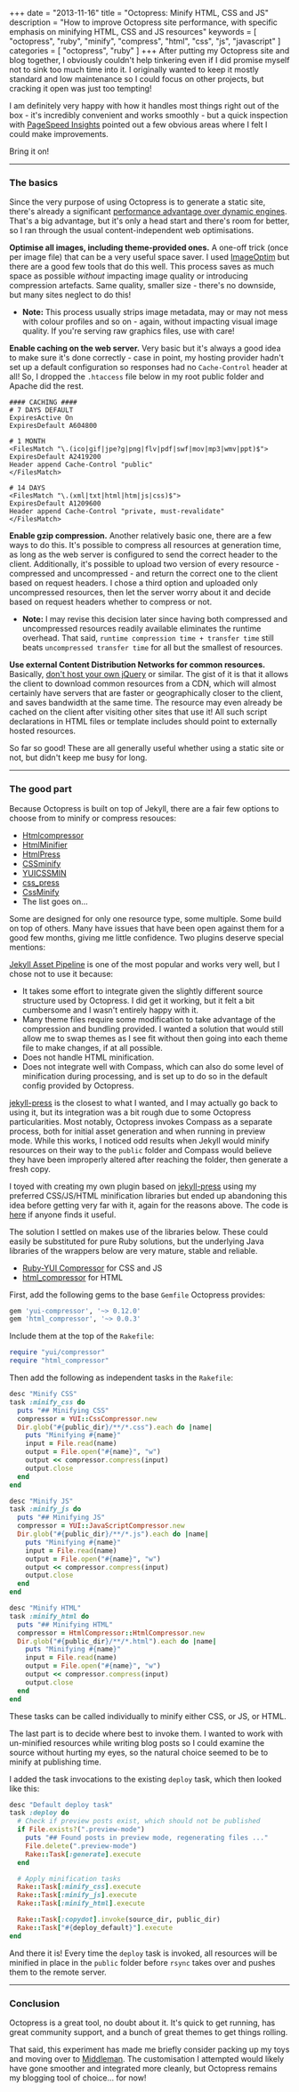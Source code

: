 +++
date = "2013-11-16"
title = "Octopress: Minify HTML, CSS and JS"
description = "How to improve Octopress site performance, with specific emphasis on minifying HTML, CSS and JS resources"
keywords = [
	"octopress",
	"ruby",
	"minify",
	"compress",
	"html",
	"css",
	"js",
	"javascript"
]
categories = [
    "octopress",
    "ruby"
]
+++
After putting my Octopress site and blog together, I obviously couldn't help tinkering even if I did promise myself not to sink too much time into it. I originally wanted to keep it mostly standard and low maintenance so I could focus on other projects, but cracking it open was just too tempting!

I am definitely very happy with how it handles most things right out of the box - it's incredibly convenient and works smoothly - but a quick inspection with [PageSpeed Insights](http://developers.google.com/speed/pagespeed/insights/) pointed out a few obvious areas where I felt I could make improvements.

Bring it on!

<!-- more -->

---

### The basics

Since the very purpose of using Octopress is to generate a static site, there's already a significant [performance advantage over dynamic engines](http://jason.pureconcepts.net/2013/01/benchmark-octopress-wordpress/). That's a big advantage, but it's only a head start and there's room for better, so I ran through the usual content-independent web optimisations.

**Optimise all images, including theme-provided ones.** A one-off trick (once per image file) that can be a very useful space saver. I used [ImageOptim](http://imageoptim.com/) but there are a good few tools that do this well. This process saves as much space as possible *without* impacting image quality or introducing compression artefacts. Same quality, smaller size - there's no downside, but many sites neglect to do this!

  * **Note:** This process usually strips image metadata, may or may not mess with colour profiles and so on - again, without impacting visual image quality. If you're serving raw graphics files, use with care!

**Enable caching on the web server.** Very basic but it's always a good idea to make sure it's done correctly - case in point, my hosting provider hadn't set up a default configuration so responses had no `Cache-Control` header at all! So, I dropped the `.htaccess` file below in my root public folder and Apache did the rest.

``` apacheconf
#### CACHING ####
# 7 DAYS DEFAULT
ExpiresActive On
ExpiresDefault A604800

# 1 MONTH
<FilesMatch "\.(ico|gif|jpe?g|png|flv|pdf|swf|mov|mp3|wmv|ppt)$">
ExpiresDefault A2419200
Header append Cache-Control "public"
</FilesMatch>

# 14 DAYS
<FilesMatch "\.(xml|txt|html|htm|js|css)$">
ExpiresDefault A1209600
Header append Cache-Control "private, must-revalidate"
</FilesMatch>
```

**Enable gzip compression.** Another relatively basic one, there are a few ways to do this. It's possible to compress all resources at generation time, as long as the web server is configured to send the correct header to the client. Additionally, it's possible to upload two version of every resource - compressed and uncompressed - and return the correct one to the client based on request headers. I chose a third option and uploaded only uncompressed resources, then let the server worry about it and decide based on request headers whether to compress or not.

  * **Note:** I may revise this decision later since having both compressed and uncompressed resources readily available eliminates the runtime overhead. That said, `runtime compression time + transfer time` still beats `uncompressed transfer time` for all but the smallest of resources.

**Use external Content Distribution Networks for common resources.** Basically, [don't host your own jQuery](http://encosia.com/3-reasons-why-you-should-let-google-host-jquery-for-you/) or similar. The gist of it is that it allows the client to download common resources from a CDN, which will almost certainly have servers that are faster or geographically closer to the client, and saves bandwidth at the same time. The resource may even already be cached on the client after visiting other sites that use it! All such script declarations in HTML files or template includes should point to externally hosted resources.

So far so good! These are all generally useful whether using a static site or not, but didn't keep me busy for long.

---

### The good part

Because Octopress is built on top of Jekyll, there are a fair few options to choose from to minify or compress resouces:

  * [Htmlcompressor](https://github.com/paolochiodi/htmlcompressor)
  * [HtmlMinifier](https://github.com/stereobooster/html_minifier)
  * [HtmlPress](https://github.com/stereobooster/html_press)
  * [CSSminify](https://github.com/matthiassiegel/cssminify)
  * [YUICSSMIN](https://github.com/matthiassiegel/yuicssmin)
  * [css_press](https://github.com/stereobooster/css_press)
  * [CssMinify](https://github.com/donaldducky/jekyll-cssminify)
  * The list goes on...

Some are designed for only one resource type, some multiple. Some build on top of others. Many have issues that have been open against them for a good few months, giving me little confidence. Two plugins deserve special mentions:

[Jekyll Asset Pipeline](https://github.com/matthodan/jekyll-asset-pipeline) is one of the most popular and works very well, but I chose not to use it because:

  * It takes some effort to integrate given the slightly different source structure used by Octopress. I did get it working, but it felt a bit cumbersome and I wasn't entirely happy with it.
  * Many theme files require some modification to take advantage of the compression and bundling provided. I wanted a solution that would still allow me to swap themes as I see fit without then going into each theme file to make changes, if at all possible.
  * Does not handle HTML minification.
  * Does not integrate well with Compass, which can also do some level of minification during processing, and is set up to do so in the default config provided by Octopress.

[jekyll-press](https://github.com/stereobooster/jekyll-press) is the closest to what I wanted, and I may actually go back to using it, but its integration was a bit rough due to some Octopress particularities. Most notably, Octopress invokes Compass as a separate process, both for initial asset generation and when running in preview mode. While this works, I noticed odd results when Jekyll would minify resources on their way to the `public` folder and Compass would believe they have been improperly altered after reaching the folder, then generate a fresh copy.

I toyed with creating my own plugin based on [jekyll-press](https://github.com/stereobooster/jekyll-press) using my preferred CSS/JS/HTML minification libraries but ended up abandoning this idea before getting very far with it, again for the reasons above. The code is [here](/code/custom-press.rb) if anyone finds it useful.

The solution I settled on makes use of the libraries below. These could easily be substituted for pure Ruby solutions, but the underlying Java libraries of the wrappers below are very mature, stable and reliable.

  * [Ruby-YUI Compressor](https://github.com/sstephenson/ruby-yui-compressor) for CSS and JS
  * [html_compressor](https://github.com/completelynovel/html_compressor) for HTML

First, add the following gems to the base `Gemfile` Octopress provides:

``` ruby
gem 'yui-compressor', '~> 0.12.0'
gem 'html_compressor', '~> 0.0.3'
```

Include them at the top of the `Rakefile`:

``` ruby
require "yui/compressor"
require "html_compressor"
```

Then add the following as independent tasks in the `Rakefile`:

``` ruby
desc "Minify CSS"
task :minify_css do
  puts "## Minifying CSS"
  compressor = YUI::CssCompressor.new
  Dir.glob("#{public_dir}/**/*.css").each do |name|
    puts "Minifying #{name}"
    input = File.read(name)
    output = File.open("#{name}", "w")
    output << compressor.compress(input)
    output.close
  end
end

desc "Minify JS"
task :minify_js do
  puts "## Minifying JS"
  compressor = YUI::JavaScriptCompressor.new
  Dir.glob("#{public_dir}/**/*.js").each do |name|
    puts "Minifying #{name}"
    input = File.read(name)
    output = File.open("#{name}", "w")
    output << compressor.compress(input)
    output.close
  end
end

desc "Minify HTML"
task :minify_html do
  puts "## Minifying HTML"
  compressor = HtmlCompressor::HtmlCompressor.new
  Dir.glob("#{public_dir}/**/*.html").each do |name|
    puts "Minifying #{name}"
    input = File.read(name)
    output = File.open("#{name}", "w")
    output << compressor.compress(input)
    output.close
  end
end
```

These tasks can be called individually to minify either CSS, or JS, or HTML.

The last part is to decide where best to invoke them. I wanted to work with un-minified resources while writing blog posts so I could examine the source without hurting my eyes, so the natural choice seemed to be to minify at publishing time.

I added the task invocations to the existing `deploy` task, which then looked like this:

``` ruby
desc "Default deploy task"
task :deploy do
  # Check if preview posts exist, which should not be published
  if File.exists?(".preview-mode")
    puts "## Found posts in preview mode, regenerating files ..."
    File.delete(".preview-mode")
    Rake::Task[:generate].execute
  end

  # Apply minification tasks
  Rake::Task[:minify_css].execute
  Rake::Task[:minify_js].execute
  Rake::Task[:minify_html].execute

  Rake::Task[:copydot].invoke(source_dir, public_dir)
  Rake::Task["#{deploy_default}"].execute
end
```

And there it is! Every time the `deploy` task is invoked, all resources will be minified in place in the `public` folder before `rsync` takes over and pushes them to the remote server.

---

### Conclusion

Octopress is a great tool, no doubt about it. It's quick to get running, has great community support, and a bunch of great themes to get things rolling.

That said, this experiment has made me briefly consider packing up my toys and moving over to [Middleman](http://middlemanapp.com/). The customisation I attempted would likely have gone smoother and integrated more cleanly, but Octopress remains my blogging tool of choice... for now!